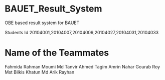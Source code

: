 # BAUET_Result_System
OBE based result system for BAUET

Students Id 20104001,20104007,20104009,20104027,20104031,20104033

# Name of the Teammates

Fahmida Rahman Moumi
Md Tanvir Ahmed Tagim
Amrin Nahar
Gourab Roy
Mst Bilkis Khatun
Md Arik Rayhan
